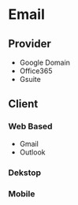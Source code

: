 # Email
## Provider
- Google Domain
- Office365
- Gsuite

## Client

### Web Based
- Gmail
- Outlook

### Dekstop

### Mobile
<!--stackedit_data:
eyJoaXN0b3J5IjpbLTE1NDE5MjMwNjNdfQ==
-->